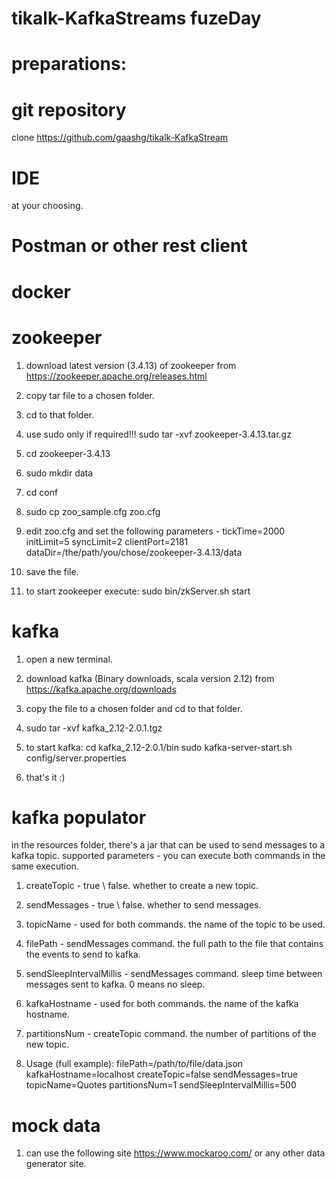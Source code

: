 # tikalk-KafkaStreams fuzeDay

preparations:
=============


git repository
==============
clone https://github.com/gaashg/tikalk-KafkaStream

IDE
===
at your choosing.

Postman or other rest client
============================

docker
=====


zookeeper
=========
1. download latest version (3.4.13) of zookeeper from
https://zookeeper.apache.org/releases.html

2. copy tar file to a chosen folder.

3. cd to that folder. 

4. use sudo only if required!!!
sudo tar -xvf zookeeper-3.4.13.tar.gz

5. cd zookeeper-3.4.13

6. sudo mkdir data

7. cd conf

8. sudo cp zoo_sample.cfg zoo.cfg

9. edit zoo.cfg and set the following parameters -
tickTime=2000
initLimit=5
syncLimit=2
clientPort=2181
dataDir=/the/path/you/chose/zookeeper-3.4.13/data

10. save the file.

11. to start zookeeper execute:
sudo bin/zkServer.sh start


kafka
=====
1. open a new terminal.

2. download kafka (Binary downloads, scala version 2.12) from
https://kafka.apache.org/downloads

3. copy the file to a chosen folder and cd to that folder.

4. sudo tar -xvf kafka_2.12-2.0.1.tgz

5. to start kafka:
cd kafka_2.12-2.0.1/bin
sudo kafka-server-start.sh config/server.properties

6. that's it :)


kafka populator
===============
in the resources folder, there's a jar that can be used to send messages to a kafka topic.
supported parameters -
you can execute both commands in the same execution.
1. createTopic - true \ false. whether to create a new topic.
2. sendMessages - true \ false. whether to send messages.

3. topicName - used for both commands. the name of the topic to be used.
4. filePath - sendMessages command. the full path to the file that contains the events to send to kafka.
5. sendSleepIntervalMillis - sendMessages command. sleep time between messages sent to kafka. 0 means no sleep.

6. kafkaHostname - used for both commands. the name of the kafka hostname.
7. partitionsNum - createTopic command. the number of partitions of the new topic.

8. Usage (full example): filePath=/path/to/file/data.json kafkaHostname=localhost createTopic=false sendMessages=true topicName=Quotes partitionsNum=1 sendSleepIntervalMillis=500 


mock data
=========
1. can use the following site https://www.mockaroo.com/ or any other data generator site.
